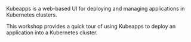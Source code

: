 Kubeapps is a web-based UI for deploying and managing applications in Kubernetes clusters.

This workshop provides a quick tour of using Kubeapps to deploy an application into a Kubernetes cluster.
